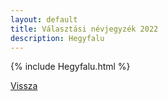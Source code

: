 ```yaml
---
layout: default
title: Választási névjegyzék 2022
description: Hegyfalu
---
```


{% include Hegyfalu.html %}

[Vissza](./)